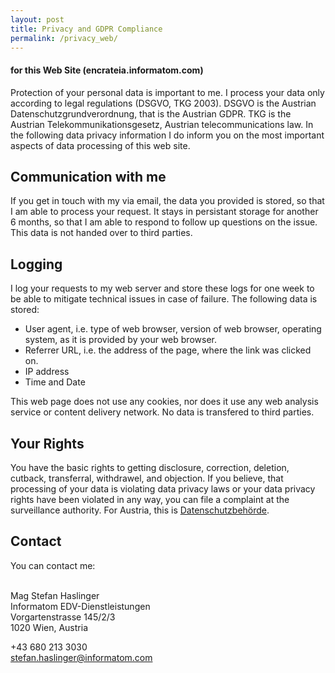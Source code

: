 ```yaml
---
layout: post
title: Privacy and GDPR Compliance 
permalink: /privacy_web/
---
```


#### for this Web Site (encrateia.informatom.com)

Protection of your personal data is important to me. I process your data only
according to legal regulations (DSGVO, TKG 2003).
DSGVO is the Austrian Datenschutzgrundverordnung, that is the Austrian GDPR.
TKG is the Austrian Telekommunikationsgesetz, Austrian telecommunications law.
In the following data privacy information I do inform you on the most important
aspects of data processing of this web site.

## Communication with me

If you get in touch with my via email, the data you provided is stored, so
that I am able to process your request. It stays in persistant storage for
another 6 months, so that I am able to respond to follow up questions on the
issue. This data is not handed over to third parties.

## Logging

I log your requests to my web server and store these logs for one week to be
able to mitigate technical issues in case of failure. The following data is
stored:

* User agent, i.e. type of web browser, version of web browser, operating system,
  as it is provided by your web browser.
* Referrer URL, i.e. the address of the page, where the link was clicked on.
* IP address
* Time and Date

This web page does not use any cookies, nor does it use any web analysis
service or content delivery network. No data is transfered to third parties.

## Your Rights

You have the basic rights to getting disclosure, correction, deletion, cutback,
transferral, withdrawel, and objection. If you believe, that processing of
your data is violating data privacy laws or your data privacy rights have
been violated in any way, you can file a complaint at the surveillance authority.
For Austria, this is [Datenschutzbehörde](https://www.dsb.gv.at/).

## Contact

You can contact me:

<i class="las la-envelope"></i>  
Mag Stefan Haslinger  
Informatom EDV-Dienstleistungen  
Vorgartenstrasse 145/2/3  
1020 Wien, Austria

<i class="las la-phone"></i> +43 680 213 3030  
<i class="las la-at"></i> [stefan.haslinger@informatom.com](mailto://stefan.haslinger@informatom.com)
